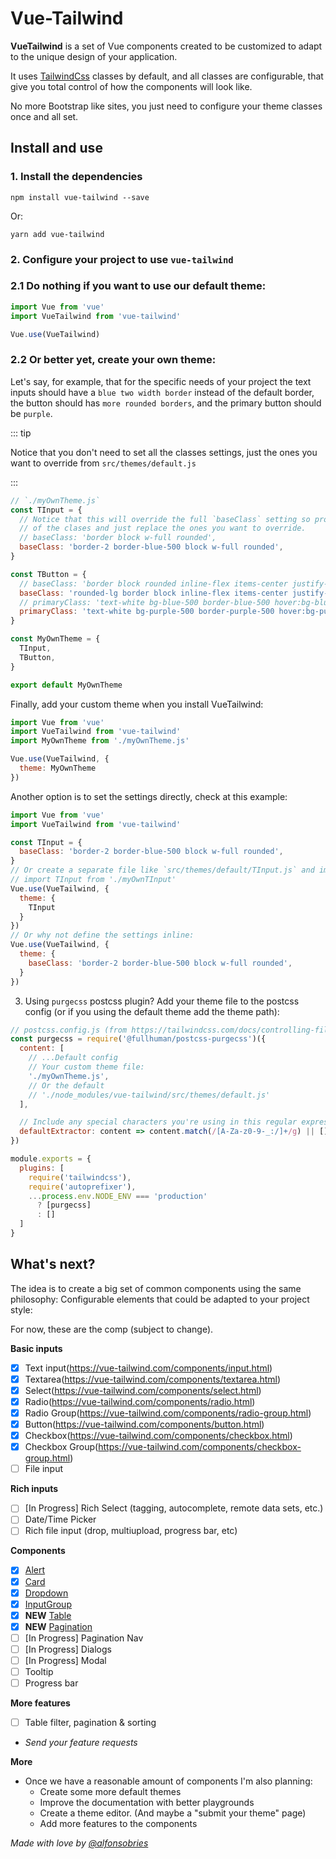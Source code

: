# Vue-Tailwind 

**VueTailwind** is a set of Vue components created to be customized to adapt to the unique design of your application.

It uses [TailwindCss](https://tailwindcss.com) classes by default, and all classes are configurable, that give you total control of how the components will look like.

No more Bootstrap like sites, you just need to configure your theme classes once and all set.

## Install and use
### 1. Install the dependencies 

```console
npm install vue-tailwind --save
``` 

Or: 
```console
yarn add vue-tailwind
``` 

### 2. Configure your project to use `vue-tailwind` 

### 2.1 Do nothing if you want to use our default theme:

```js
import Vue from 'vue'
import VueTailwind from 'vue-tailwind'

Vue.use(VueTailwind)
```

### 2.2 Or better yet, create your own theme:

Let's say, for example, that for the specific needs of your project the text inputs should have a `blue two width border` instead of the default border, the button should has `more rounded borders`, and the primary button should be `purple`.

::: tip 

Notice that you don't need to set all the classes settings, just the ones you want to override from `src/themes/default.js`

:::

```js
// `./myOwnTheme.js`
const TInput = {
  // Notice that this will override the full `baseClass` setting so probably you want to keep some
  // of the clases and just replace the ones you want to override.
  // baseClass: 'border block w-full rounded',
  baseClass: 'border-2 border-blue-500 block w-full rounded',
}

const TButton = {
  // baseClass: 'border block rounded inline-flex items-center justify-center',
  baseClass: 'rounded-lg border block inline-flex items-center justify-center',
  // primaryClass: 'text-white bg-blue-500 border-blue-500 hover:bg-blue-600 hover:border-blue-600',
  primaryClass: 'text-white bg-purple-500 border-purple-500 hover:bg-purple-600 hover:border-purple-600',
}

const MyOwnTheme = {
  TInput,
  TButton,
}

export default MyOwnTheme
```

Finally, add your custom theme when you install VueTailwind:

```js {3,6}
import Vue from 'vue'
import VueTailwind from 'vue-tailwind'
import MyOwnTheme from './myOwnTheme.js'

Vue.use(VueTailwind, {
  theme: MyOwnTheme
})
```

Another option is to set the settings directly, check at this example:

```js {4,5,6,11}
import Vue from 'vue'
import VueTailwind from 'vue-tailwind'

const TInput = {
  baseClass: 'border-2 border-blue-500 block w-full rounded',
}
// Or create a separate file like `src/themes/default/TInput.js` and import it
// import TInput from './myOwnTInput'
Vue.use(VueTailwind, {
  theme: {
    TInput
  }
})
// Or why not define the settings inline:
Vue.use(VueTailwind, {
  theme: {
    baseClass: 'border-2 border-blue-500 block w-full rounded',
  }
})
```

3. Using `purgecss` postcss plugin? Add your theme file to the postcss config (or if you using the default theme add the theme path):
```js
// postcss.config.js (from https://tailwindcss.com/docs/controlling-file-size#setting-up-purgecss)
const purgecss = require('@fullhuman/postcss-purgecss')({
  content: [
    // ...Default config
    // Your custom theme file:
    './myOwnTheme.js',
    // Or the default 
    // './node_modules/vue-tailwind/src/themes/default.js'
  ],

  // Include any special characters you're using in this regular expression
  defaultExtractor: content => content.match(/[A-Za-z0-9-_:/]+/g) || []
})

module.exports = {
  plugins: [
    require('tailwindcss'),
    require('autoprefixer'),
    ...process.env.NODE_ENV === 'production'
      ? [purgecss]
      : []
  ]
}
```

## What's next?

The idea is to create a big set of common components using the same philosophy: Configurable elements that could be adapted to your project style:

For now, these are the comp (subject to change).

**Basic inputs**
- [x] Text input(https://vue-tailwind.com/components/input.html)
- [x] Textarea(https://vue-tailwind.com/components/textarea.html)
- [x] Select(https://vue-tailwind.com/components/select.html)
- [x] Radio(https://vue-tailwind.com/components/radio.html)
- [x] Radio Group(https://vue-tailwind.com/components/radio-group.html)
- [x] Button(https://vue-tailwind.com/components/button.html)
- [x] Checkbox(https://vue-tailwind.com/components/checkbox.html)
- [x] Checkbox Group(https://vue-tailwind.com/components/checkbox-group.html)
- [ ] File input

**Rich inputs**
- [ ] [In Progress] Rich Select (tagging, autocomplete, remote data sets, etc.)  
- [ ] Date/Time Picker
- [ ] Rich file input (drop, multiupload, progress bar, etc)

**Components**
- [x] [Alert](https://vue-tailwind.com/components/alert.html)
- [x] [Card](https://vue-tailwind.com/components/card.html)
- [x] [Dropdown](https://vue-tailwind.com/components/dropdown.html)
- [x] [InputGroup](https://vue-tailwind.com/components/input-group.html.html)
- [x] __NEW__ [Table](https://vue-tailwind.com/components/table.html)
- [x] __NEW__ [Pagination](https://vue-tailwind.com/components/pagination.html)
- [ ] [In Progress] Pagination Nav
- [ ] [In Progress] Dialogs
- [ ] [In Progress] Modal
- [ ] Tooltip
- [ ] Progress bar

**More features**
- [ ] Table filter, pagination & sorting
- *Send your feature requests*

**More**

- Once we have a reasonable amount of components I'm also planning:
  - Create some more default themes
  - Improve the documentation with better playgrounds
  - Create a theme editor. (And maybe a "submit your theme" page)
  - Add more features to the components

_Made with love by [@alfonsobries](https://twitter.com/alfonsobries)_
